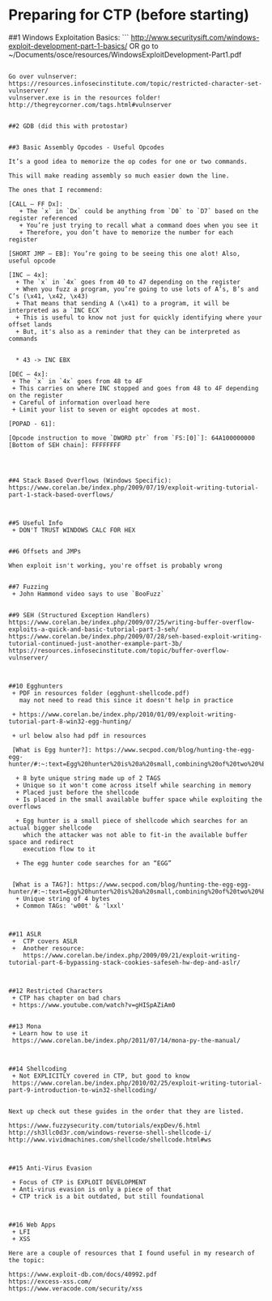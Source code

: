 # Preparing for CTP (before starting)


[WATCH THIS]: https://www.youtube.com/watch?v=gHISpAZiAm0
[Vulnserver Buffer Overflows]: https://github.com/stephenbradshaw/vulnserver
[x86 Refernce & Opcodes]: https://c9x.me/x86/
[ASCII Shellcode]: https://nets.ec/Ascii_shellcode

[Web1 - File Inclusion]: https://github.com/swisskyrepo/PayloadsAllTheThings/tree/master/File%20Inclusion
[Web2 - XSS]: https://github.com/swisskyrepo/PayloadsAllTheThings/tree/master/XSS%20Injection

[Fuzzer]: boofuzz



##1 Windows Exploitation Basics: 
    ```
    http://www.securitysift.com/windows-exploit-development-part-1-basics/
     OR
    go to ~/Documents/osce/resources/WindowsExploitDevelopment-Part1.pdf

```

Go over vulnserver: https://resources.infosecinstitute.com/topic/restricted-character-set-vulnserver/
vulnserver.exe is in the resources folder!
http://thegreycorner.com/tags.html#vulnserver


##2 GDB (did this with protostar)


##3 Basic Assembly Opcodes - Useful Opcodes

It’s a good idea to memorize the op codes for one or two commands.

This will make reading assembly so much easier down the line.

The ones that I recommend:

[CALL – FF Dx]: 
   + The `x` in `Dx` could be anything from `D0` to `D7` based on the register referenced
   + You’re just trying to recall what a command does when you see it
   + Therefore, you don’t have to memorize the number for each register

[SHORT JMP – EB]: You’re going to be seeing this one alot! Also, useful opcode

[INC – 4x]: 
  + The `x` in `4x` goes from 40 to 47 depending on the register
  + When you fuzz a program, you’re going to use lots of A’s, B’s and C’s (\x41, \x42, \x43)
  + That means that sending A (\x41) to a program, it will be interpreted as a `INC ECX`
  + This is useful to know not just for quickly identifying where your offset lands
  + But, it's also as a reminder that they can be interpreted as commands

  
  * 43 -> INC EBX
  
[DEC – 4x]:
 + The `x` in `4x` goes from 48 to 4F
 + This carries on where INC stopped and goes from 48 to 4F depending on the register
 + Careful of information overload here
 + Limit your list to seven or eight opcodes at most.

[POPAD - 61]:

[Opcode instruction to move `DWORD ptr` from `FS:[0]`]: 64A100000000
[Bottom of SEH chain]: FFFFFFFF




##4 Stack Based Overflows (Windows Specific):
https://www.corelan.be/index.php/2009/07/19/exploit-writing-tutorial-part-1-stack-based-overflows/



##5 Useful Info
 + DON'T TRUST WINDOWS CALC FOR HEX


##6 Offsets and JMPs

When exploit isn't working, you're offset is probably wrong


##7 Fuzzing
 + John Hammond video says to use `BooFuzz`


##9 SEH (Structured Exception Handlers)
https://www.corelan.be/index.php/2009/07/25/writing-buffer-overflow-exploits-a-quick-and-basic-tutorial-part-3-seh/
https://www.corelan.be/index.php/2009/07/28/seh-based-exploit-writing-tutorial-continued-just-another-example-part-3b/
https://resources.infosecinstitute.com/topic/buffer-overflow-vulnserver/



##10 Egghunters
 + PDF in resources folder (egghunt-shellcode.pdf)
   may not need to read this since it doesn't help in practice

 + https://www.corelan.be/index.php/2010/01/09/exploit-writing-tutorial-part-8-win32-egg-hunting/

 + url below also had pdf in resources

 [What is Egg hunter?]: https://www.secpod.com/blog/hunting-the-egg-egg-hunter/#:~:text=Egg%20hunter%20is%20a%20small,combining%20of%20two%20%E2%80%9CTAG%E2%80%9D.

  + 8 byte unique string made up of 2 TAGS
  + Unique so it won't come across itself while searching in memory
  + Placed just before the shellcode
  + Is placed in the small available buffer space while exploiting the overflows

  + Egg hunter is a small piece of shellcode which searches for an actual bigger shellcode
    which the attacker was not able to fit-in the available buffer space and redirect
    execution flow to it

  + The egg hunter code searches for an “EGG”


 [What is a TAG?]: https://www.secpod.com/blog/hunting-the-egg-egg-hunter/#:~:text=Egg%20hunter%20is%20a%20small,combining%20of%20two%20%E2%80%9CTAG%E2%80%9D.
  + Unique string of 4 bytes
  + Common TAGs: 'w00t' & 'lxxl'
 


##11 ASLR
 +  CTP covers ASLR
 +  Another resource:
    https://www.corelan.be/index.php/2009/09/21/exploit-writing-tutorial-part-6-bypassing-stack-cookies-safeseh-hw-dep-and-aslr/



##12 Restricted Characters
 + CTP has chapter on bad chars
 + https://www.youtube.com/watch?v=gHISpAZiAm0


##13 Mona
 + Learn how to use it
 https://www.corelan.be/index.php/2011/07/14/mona-py-the-manual/



##14 Shellcoding
 + Not EXPLICITLY covered in CTP, but good to know
 https://www.corelan.be/index.php/2010/02/25/exploit-writing-tutorial-part-9-introduction-to-win32-shellcoding/


Next up check out these guides in the order that they are listed.

https://www.fuzzysecurity.com/tutorials/expDev/6.html
http://sh3llc0d3r.com/windows-reverse-shell-shellcode-i/
http://www.vividmachines.com/shellcode/shellcode.html#ws



##15 Anti-Virus Evasion

 + Focus of CTP is EXPLOIT DEVELOPMENT
 + Anti-virus evasion is only a piece of that
 + CTP trick is a bit outdated, but still foundational



##16 Web Apps
 + LFI
 + XSS

Here are a couple of resources that I found useful in my research of the topic:

https://www.exploit-db.com/docs/40992.pdf
https://excess-xss.com/
https://www.veracode.com/security/xss
